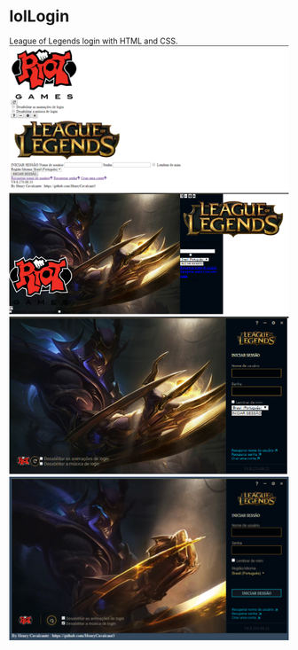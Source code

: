 # lolLogin
League of Legends login with HTML and CSS.
![Screenshot](https://github.com/HenryCavalcant3/lolLogin/blob/master/evo/a1.PNG)
![Screenshot](https://github.com/HenryCavalcant3/lolLogin/blob/master/evo/a2.PNG)
![Screenshot](https://github.com/HenryCavalcant3/lolLogin/blob/master/evo/a3.PNG)
![Screenshot](https://github.com/HenryCavalcant3/lolLogin/blob/master/evo/a4.PNG)
